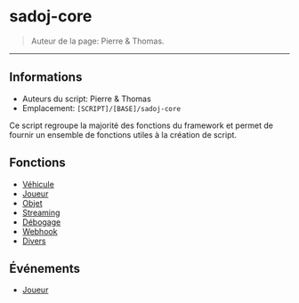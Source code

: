 # sadoj-core

> Auteur de la page: Pierre & Thomas.

---

## Informations

* Auteurs du script: Pierre & Thomas
* Emplacement: `[SCRIPT]/[BASE]/sadoj-core`

Ce script regroupe la majorité des fonctions du framework et permet de fournir un ensemble de fonctions utiles à la création de script.

## Fonctions

* [Véhicule](life/dev/framework/sadoj-core/function/vehicle.md "Véhicule")
* [Joueur](life/dev/framework/sadoj-core/function/player.md "Joueur")
* [Objet](life/dev/framework/sadoj-core/function/objet.md "Objet")
* [Streaming](life/dev/framework/sadoj-core/function/streaming.md)
* [Débogage](life/dev/framework/sadoj-core/function/debug.md "Débogage")
* [Webhook](life/dev/framework/sadoj-core/function/webhook.md "Webhook")
* [Divers](life/dev/framework/sadoj-core/function/misc.md "Divers")

## Événements

* [Joueur](life/dev/framework/sadoj-core/events/player.md "Joueur")
